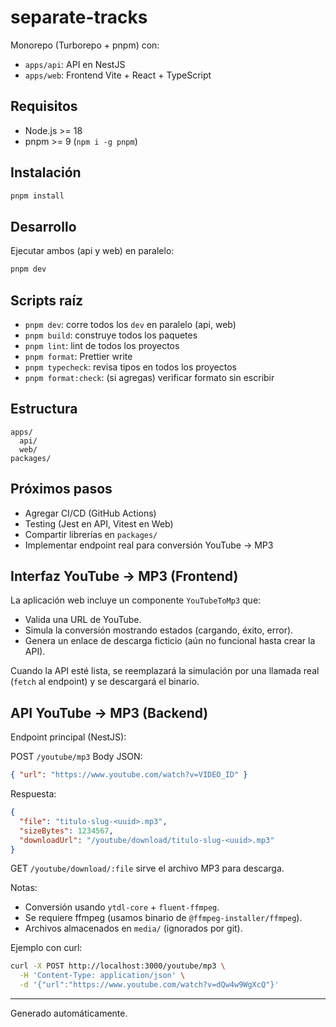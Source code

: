 # separate-tracks

Monorepo (Turborepo + pnpm) con:

- `apps/api`: API en NestJS
- `apps/web`: Frontend Vite + React + TypeScript

## Requisitos

- Node.js >= 18
- pnpm >= 9 (`npm i -g pnpm`)

## Instalación

```bash
pnpm install
```

## Desarrollo

Ejecutar ambos (api y web) en paralelo:
```bash
pnpm dev
```

## Scripts raíz

- `pnpm dev`: corre todos los `dev` en paralelo (api, web)
- `pnpm build`: construye todos los paquetes
- `pnpm lint`: lint de todos los proyectos
- `pnpm format`: Prettier write
- `pnpm typecheck`: revisa tipos en todos los proyectos
- `pnpm format:check`: (si agregas) verificar formato sin escribir

## Estructura
```
apps/
  api/
  web/
packages/
```

## Próximos pasos
- Agregar CI/CD (GitHub Actions)
- Testing (Jest en API, Vitest en Web)
- Compartir librerías en `packages/`
- Implementar endpoint real para conversión YouTube -> MP3

## Interfaz YouTube -> MP3 (Frontend)

La aplicación web incluye un componente `YouTubeToMp3` que:
- Valida una URL de YouTube.
- Simula la conversión mostrando estados (cargando, éxito, error).
- Genera un enlace de descarga ficticio (aún no funcional hasta crear la API).

Cuando la API esté lista, se reemplazará la simulación por una llamada real (`fetch` al endpoint) y se descargará el binario.

## API YouTube -> MP3 (Backend)

Endpoint principal (NestJS):

POST `/youtube/mp3`
Body JSON:
```json
{ "url": "https://www.youtube.com/watch?v=VIDEO_ID" }
```
Respuesta:
```json
{
  "file": "titulo-slug-<uuid>.mp3",
  "sizeBytes": 1234567,
  "downloadUrl": "/youtube/download/titulo-slug-<uuid>.mp3"
}
```

GET `/youtube/download/:file` sirve el archivo MP3 para descarga.

Notas:
- Conversión usando `ytdl-core` + `fluent-ffmpeg`.
- Se requiere ffmpeg (usamos binario de `@ffmpeg-installer/ffmpeg`).
- Archivos almacenados en `media/` (ignorados por git).

Ejemplo con curl:
```bash
curl -X POST http://localhost:3000/youtube/mp3 \
  -H 'Content-Type: application/json' \
  -d '{"url":"https://www.youtube.com/watch?v=dQw4w9WgXcQ"}'
```

---
Generado automáticamente.
